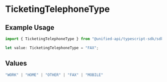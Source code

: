 # TicketingTelephoneType

## Example Usage

```typescript
import { TicketingTelephoneType } from "@unified-api/typescript-sdk/sdk/models/shared";

let value: TicketingTelephoneType = "FAX";
```

## Values

```typescript
"WORK" | "HOME" | "OTHER" | "FAX" | "MOBILE"
```